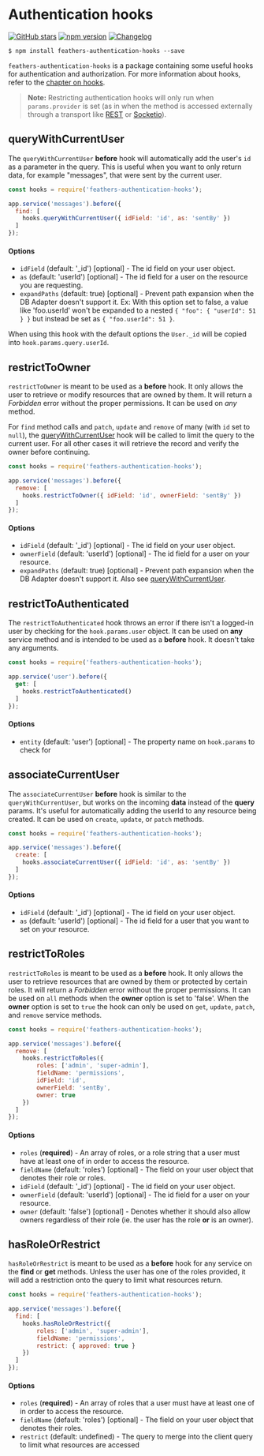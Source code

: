 # Authentication hooks

[![GitHub stars](https://img.shields.io/github/stars/feathersjs/feathers-authentication-hooks.png?style=social&label=Star)](https://github.com/feathersjs/feathers-authentication-hooks/)
[![npm version](https://img.shields.io/npm/v/feathers-authentication-hooks.png?style=flat-square)](https://www.npmjs.com/package/feathers-authentication-hooks)
[![Changelog](https://img.shields.io/badge/changelog-.md-blue.png?style=flat-square)](https://github.com/feathersjs/feathers-authentication-hooks/blob/master/CHANGELOG.md)

```
$ npm install feathers-authentication-hooks --save
```

`feathers-authentication-hooks` is a package containing some useful hooks for authentication and authorization. For more information about hooks, refer to the [chapter on hooks](../hooks.md). 

> **Note:** Restricting authentication hooks will only run when `params.provider` is set (as in when the method is accessed externally through a transport like [REST](../rest.md) or [Socketio](../socketio.md)).


## queryWithCurrentUser

The `queryWithCurrentUser` **before** hook will automatically add the user's `id` as a parameter in the query. This is useful when you want to only return data, for example "messages", that were sent by the current user.

```js
const hooks = require('feathers-authentication-hooks');

app.service('messages').before({
  find: [
    hooks.queryWithCurrentUser({ idField: 'id', as: 'sentBy' })
  ]
});
```

#### Options

- `idField` (default: '_id') [optional] - The id field on your user object.
- `as` (default: 'userId') [optional] - The id field for a user on the resource you are requesting.
- `expandPaths` (default: true) [optional] - Prevent path expansion when the DB Adapter doesn't support it. Ex: With this option set to false, a value like 'foo.userId' won't be expanded to a nested `{ "foo": { "userId": 51 } }` but instead be set as `{ "foo.userId": 51 }`.

When using this hook with the default options the `User._id` will be copied into `hook.params.query.userId`.


## restrictToOwner

`restrictToOwner` is meant to be used as a **before** hook. It only allows the user to retrieve or modify resources that are owned by them. It will return a _Forbidden_ error without the proper permissions. It can be used on *any* method.

For `find` method calls and `patch`, `update` and `remove` of many (with `id` set to `null`), the [queryWithCurrentUser](#queryWithCurrentUser) hook will be called to limit the query to the current user. For all other cases it will retrieve the record and verify the owner before continuing.

```js
const hooks = require('feathers-authentication-hooks');

app.service('messages').before({
  remove: [
    hooks.restrictToOwner({ idField: 'id', ownerField: 'sentBy' })
  ]
});
```

#### Options

- `idField` (default: '_id') [optional] - The id field on your user object.
- `ownerField` (default: 'userId') [optional] - The id field for a user on your resource.
- `expandPaths` (default: true) [optional] - Prevent path expansion when the DB Adapter doesn't support it. Also see [queryWithCurrentUser](#queryWithCurrentUser).


## restrictToAuthenticated

The `restrictToAuthenticated` hook throws an error if there isn't a logged-in user by checking for the `hook.params.user` object. It can be used on **any** service method and is intended to be used as a **before** hook. It doesn't take any arguments.

```js
const hooks = require('feathers-authentication-hooks');

app.service('user').before({
  get: [
    hooks.restrictToAuthenticated()
  ]
});
```

#### Options

- `entity` (default: 'user') [optional] - The property name on `hook.params` to check for


## associateCurrentUser

The `associateCurrentUser` **before** hook is similar to the `queryWithCurrentUser`, but works on the incoming **data** instead of the **query** params. It's useful for automatically adding the userId to any resource being created. It can be used on `create`, `update`, or `patch` methods.

```js
const hooks = require('feathers-authentication-hooks');

app.service('messages').before({
  create: [
    hooks.associateCurrentUser({ idField: 'id', as: 'sentBy' })
  ]
});
```

#### Options

- `idField` (default: '_id') [optional] - The id field on your user object.
- `as` (default: 'userId') [optional] - The id field for a user that you want to set on your resource.


## restrictToRoles

`restrictToRoles` is meant to be used as a **before** hook. It only allows the user to retrieve resources that are owned by them or protected by certain roles. It will return a _Forbidden_ error without the proper permissions. It can be used on `all` methods when the **owner** option is set to 'false'.  When the **owner** option is set to `true` the hook can only be used on `get`, `update`, `patch`, and `remove` service methods.

```js
const hooks = require('feathers-authentication-hooks');

app.service('messages').before({
  remove: [
    hooks.restrictToRoles({
        roles: ['admin', 'super-admin'],
        fieldName: 'permissions',
        idField: 'id',
        ownerField: 'sentBy',
        owner: true
    })
  ]
});
```

#### Options

- `roles` (**required**) - An array of roles, or a role string that a user must have at least one of in order to access the resource.
- `fieldName` (default: 'roles') [optional] - The field on your user object that denotes their role or roles.
- `idField` (default: '_id') [optional] - The id field on your user object.
- `ownerField` (default: 'userId') [optional] - The id field for a user on your resource.
- `owner` (default: 'false') [optional] - Denotes whether it should also allow owners regardless of their role (ie. the user has the role **or** is an owner).


## hasRoleOrRestrict

`hasRoleOrRestrict` is meant to be used as a **before** hook for any service on the **find** or **get** methods. Unless the user has one of the roles provided, it will add a restriction onto the query to limit what resources return.

```js
const hooks = require('feathers-authentication-hooks');

app.service('messages').before({
  find: [
    hooks.hasRoleOrRestrict({
        roles: ['admin', 'super-admin'],
        fieldName: 'permissions',
        restrict: { approved: true }
    })
  ]
});
```

#### Options

- `roles` (**required**) - An array of roles that a user must have at least one of in order to access the resource.
- `fieldName` (default: 'roles') [optional] - The field on your user object that denotes their roles.
- `restrict` (default: undefined) - The query to merge into the client query to limit what resources are accessed
